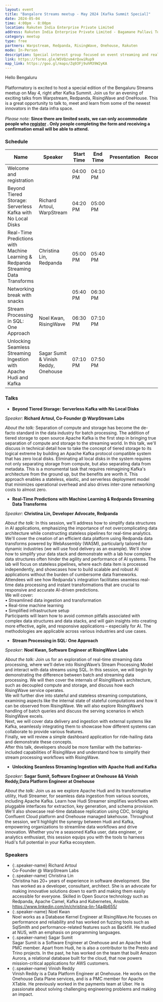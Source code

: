 ```yaml
---
layout: event
title: "Bangalore Streams meetup - May 2024 [Kafka Summit Special]"
date: 2024-05-04
time: 4:00pm - 8:00pm
location: Rakuten India Enterprise Private Limited
address: Rakuten India Enterprise Private Limited - Bagamane Pallavi Tower No. 20 1st Cross, Raja Ram Mohan Roy Rd, S.R Nagar Bengaluru, Karnataka, India, 560027
category: meetup
type: free
partners: Warpstream, Redpanda, RisingWave, Onehouse, Rakuten
mode: In-Person
description: Special interest group focused on event streaming and real time analytics
link: https://forms.gle/W5VQzvm4rQvwiRup9
map_link: https://goo.gl/maps/Zq93Fj9uhM39W2yKA
---
```


<div class="about">
Hello Bengaluru
<br><br>
Platformatory is excited to host a special edition of the Bengaluru Streams meetup on May 4, right after Kafka Summit. Join us for an evening of exciting talks from Warpstream, Redpanda, RisingWave and OneHouse. This is a great opportunity to talk to, meet and learn from some of the newest innovators in the data infra space.<br><br>
<i>Please note:</i> <b>Since there are limited seats, we can only accommodate people who <a href="https://forms.gle/W5VQzvm4rQvwiRup9" target="_blank">register</a> . Only people completing the form and receiving a confirmation email will be able to attend.</b>
</div>

### Schedule

| Name                                                                             | Speaker                              | Start Time | End Time    | Presentation | Recording |
|----------------------------------------------------------------------------------|--------------------------------------|------------|-------------|--------------|-----------|
| Welcome and registration                                                         |                                      | 04:00 PM   | 04:10 PM    |              |           |
| Beyond Tiered Storage: Serverless Kafka with No Local Disks                      | Richard Artoul, WarpStream           | 04:20 PM   | 05:00 PM    |              |           |
| Real-Time Predictions with Machine Learning & Redpanda Streaming Data Transforms | Christina Lin, Redpanda              | 05:00 PM   | 05:40 PM    |              |           |
| Networking break with snacks                                                     |                                      | 05:40 PM   | 06:30 PM    |              |           |
| Stream Processing in SQL: One Approach                                           | Noel Kwan, RisingWave                | 06:30 PM   | 07:10 PM    |              |           |
| Unlocking Seamless Streaming Ingestion with Apache Hudi and Kafka                | Sagar Sumit & Vinish Reddy, Onehouse | 07:10 PM   | 07:50 PM    |              |           |

### Talks

- **Beyond Tiered Storage: Serverless Kafka with No Local Disks**

_Speaker:_ **Richard Artoul, Co-Founder @ WarpStream Labs**

_About the talk:_ Separation of compute and storage has become the de-facto standard in the data industry for batch processing.
The addition of tiered storage to open source Apache Kafka is the first step in bringing true separation of compute and storage to the streaming world.
In this talk, we'll discuss in technical detail how to take the concept of tiered storage to its logical extreme by building an Apache Kafka protocol compatible system that has zero local disks.
Eliminating all local disks in the system requires not only separating storage from compute, but also separating data from metadata. This is a monumental task that requires reimagining Kafka's architecture from the ground up, but the benefits are worth it.
This approach enables a stateless, elastic, and serverless deployment model that minimizes operational overhead and also drives inter-zone networking costs to almost zero.

- **Real-Time Predictions with Machine Learning & Redpanda Streaming Data Transforms**

_Speaker:_ **Christina Lin, Developer Advocate, Redpanda**

_About the talk:_  In this session, we'll address how to simplify data structures in AI applications, emphasizing the importance of not overcomplicating data architecture while constructing stateless pipelines for real-time analytics.<br>
We'll cover the creation of an efficient data platform using Redpanda data transforms powered by WebAssembly (WASM), particularly tailored for dynamic industries (we will use food delivery as an example). We'll show how to simplify your data stack and demonstrate with a lab how complex data structures often hinder the agility and performance of AI systems. The lab will focus on stateless pipelines, where each data item is processed independently, and showcases how to build scalable and robust AI applications without the burden of cumbersome data frameworks. Attendees will see how Redpanda's integration facilitates seamless real-time data processing and instant transformations that are crucial to responsive and accurate AI-driven predictions.<br>
We will cover:<br>
• Streamlined data ingestion and transformation<br>
• Real-time machine learning<br>
• Simplified infrastructure setup<br>
Participants will learn how to avoid common pitfalls associated with complex data structures and data stacks, and will gain insights into creating more effective, agile, and responsive applications – especially for AI. The methodologies are applicable across various industries and use cases.

- **Stream Processing in SQL: One Approach**

_Speaker:_ **Noel Kwan, Software Engineer at RisingWave Labs**

_About the talk:_  Join us for an exploration of real-time streaming data processing, where we’ll delve into RisingWave’s Stream Processing Model and interact with data streams using SQL.
In this session, we will begin by demonstrating the difference between batch and streaming data processing. We will then cover the internals of RisingWave’s architecture, such as decoupled compute and storage, and discuss how each RisingWave service operates.<br>
We will further dive into stateful and stateless streaming computations, examining aspects like the internal state of stateful computations and how it can be observed from RisingWave.
We will also explore RisingWave’s handling of batch queries and discuss the serving scenarios in which RisingWave excels.<br>
Next, we will cover data delivery and ingestion with external systems like Kafka, seamlessly integrating them to showcase how different systems can collaborate to provide various features.<br>
Finally, we will review a simple dashboard application for ride-hailing data and demonstrate these concepts.<br>
After this talk, developers should be more familiar with the batteries-included capabilities of RisingWave and understand how to simplify their stream processing workflows with RisingWave.

- **Unlocking Seamless Streaming Ingestion with Apache Hudi and Kafka**

_Speaker:_ **Sagar Sumit, Software Engineer at Onehouse && Vinish Reddy,Data Platform Engineer at Onehouse**

_About the talk:_ Join us as we explore Apache Hudi and its transformative utility, Hudi Streamer, for seamless data ingestion from various sources, including Apache Kafka. Learn how Hudi Streamer simplifies workflows with pluggable interfaces for extraction, key generation, and schema provision. We'll  also showcase real-time database replication using CDC, bridging Confluent Cloud platform and Onehouse managed lakehouse. Throughout the session, we'll highlight the synergy between Hudi and Kafka, empowering organizations to streamline data workflows and drive innovation. Whether you're a seasoned Kafka user, data engineer, or analytics enthusiast, this session equips you with the tools to harness Hudi's full potential in your Kafka ecosystem.

### Speakers

- {:.speaker-name} Richard Artoul <br> <span class="speaker-description">Co-Founder @ WarpStream Labs</span>
- {:.speaker-name} Christina Lin <br> <span class="speaker-description">Christina has 20+ years of experience in software development. She has worked as a developer, consultant, architect. She is an advocate for making innovative solutions down to earth and making them easily accessible for everyone. Skilled in Open Source technology such as Redpanda, Apache Camel, Kafka and Kubernetes, Ansible. https://www.linkedin.com/in/christina-lin-14a4b655/</span>
- {:.speaker-name} Noel Kwan <br> <span class="speaker-description">Noel works as a Database Kernel Engineer at RisingWave.​He focuses on performance and reliability and has worked on fuzzing tools such as SqlSmith and performance-related features such as Backfill. He studied at NUS, with an emphasis on programming languages.</span>
- {:.speaker-name} Sagar Sumit <br> <span class="speaker-description">Sagar Sumit is a Software Engineer at Onehouse and an Apache Hudi PMC member. Apart from Hudi, he is also a contributor to the Presto and Trino projects. In the past, he has worked on the team that built Amazon Aurora, a relational database built for the cloud, that now powers mission-critical applications for AWS customers.</span>
- {:.speaker-name} Vinish Reddy <br> <span class="speaker-description">Vinish Reddy is a Data Platform Engineer at Onehouse. He works on the Onehouse Data Plane services, and is a PMC member for Apache XTable. He previously worked in the payments team at Uber. He is passionate about solving challenging engineering problems and making an impact.</span>